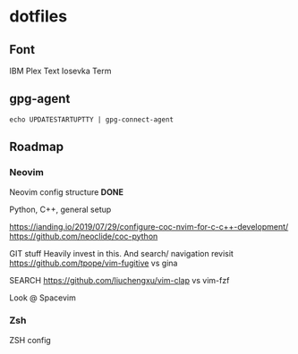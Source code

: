 # dotfiles

## Font
IBM Plex Text
Iosevka Term

## gpg-agent
```
echo UPDATESTARTUPTTY | gpg-connect-agent
```

## Roadmap
### Neovim
Neovim config structure __DONE__

Python, C++, general setup

https://ianding.io/2019/07/29/configure-coc-nvim-for-c-c++-development/
https://github.com/neoclide/coc-python

GIT stuff
Heavily invest in  this. And search/ navigation
revisit https://github.com/tpope/vim-fugitive vs gina

SEARCH
https://github.com/liuchengxu/vim-clap vs vim-fzf

Look @ Spacevim


### Zsh
ZSH config

